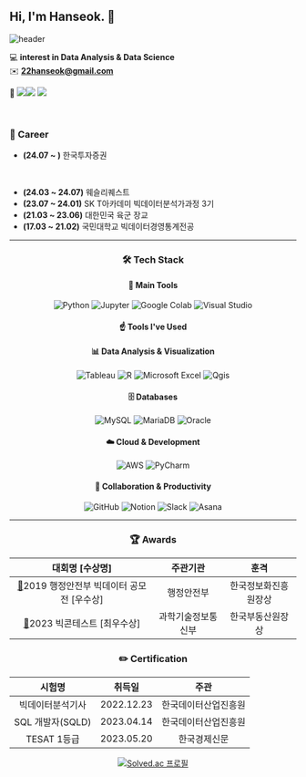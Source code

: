 ## Hi, I'm Hanseok. :wave:  
![header](https://capsule-render.vercel.app/api?type=rect&color=gradient&height=1)  

💻 **interest in Data Analysis & Data Science** <br/>
✉️ **22hanseok@gmail.com** <br/>

🔗 <a href="https://blog.naver.com/2hannseok"><img src="https://img.shields.io/badge/Naver-03C75A?style=flat-square&logo=Naver&logoColor=white"/><a href="https://blog.naver.com/2hannseok"><img src="https://img.shields.io/badge/Blog-03C75A?style=flat-square&logo=Blog&logoColor=white"/></a> <a href="https://www.linkedin.com/in/%ED%95%9C%EC%84%9D-%EC%9D%B4-641689296/"><img src="https://img.shields.io/badge/LinkedIn-0A66C2?style=flat-square&logo=LinkedIn&logoColor=white"/></a>

 <br/>

### 🏢 Career  
- **(24.07 ~      )** 한국투자증권

<br/>

- **(24.03 ~ 24.07)** 웨슬리퀘스트  
- **(23.07 ~ 24.01)** SK T아카데미 빅데이터분석가과정 3기  
- **(21.03 ~ 23.06)** 대한민국 육군 장교  
- **(17.03 ~ 21.02)** 국민대학교 빅데이터경영통계전공
 
---

<div align="center"> 
   
### 🛠️ Tech Stack  

#### 💪 Main Tools  
![Python](https://img.shields.io/badge/Python-3776AB?style=for-the-badge&logo=Python&logoColor=white)  ![Jupyter](https://img.shields.io/badge/Jupyter-F37626?style=for-the-badge&logo=Jupyter&logoColor=white)  ![Google Colab](https://img.shields.io/badge/GoogleColab-F9AB00?style=for-the-badge&logo=GoogleColab&logoColor=white)  ![Visual Studio](https://img.shields.io/badge/VisualStudio-5C2D91?style=for-the-badge&logo=VisualStudio&logoColor=white)  



#### ☝️ Tools I've Used  
#### 📊 Data Analysis & Visualization  
![Tableau](https://img.shields.io/badge/Tableau-E97627?style=for-the-badge&logo=Tableau&logoColor=white)  ![R](https://img.shields.io/badge/R-276DC3?style=for-the-badge&logo=R&logoColor=white)  ![Microsoft Excel](https://img.shields.io/badge/MicrosoftExcel-217346?style=for-the-badge&logo=Microsoft%20Excel&logoColor=white)  ![Qgis](https://img.shields.io/badge/Qgis-589632?style=for-the-badge&logo=Qgis&logoColor=white)  

#### 🗄️ Databases  
![MySQL](https://img.shields.io/badge/MySQL-4479A1?style=for-the-badge&logo=MySQL&logoColor=white)  ![MariaDB](https://img.shields.io/badge/MariaDB-003545?style=for-the-badge&logo=MariaDB&logoColor=white)  ![Oracle](https://img.shields.io/badge/Oracle-F80000?style=for-the-badge&logo=Oracle&logoColor=white)  

#### ☁️ Cloud & Development  
![AWS](https://img.shields.io/badge/AmazonAWS-232F3E?style=for-the-badge&logo=AmazonAWS&logoColor=white)  ![PyCharm](https://img.shields.io/badge/Pycharm-000000?style=for-the-badge&logo=Pycharm&logoColor=white)  

#### 💼 Collaboration & Productivity  
![GitHub](https://img.shields.io/badge/Github-181717?style=for-the-badge&logo=Github&logoColor=white)  ![Notion](https://img.shields.io/badge/Notion-000000?style=for-the-badge&logo=Notion&logoColor=white)  ![Slack](https://img.shields.io/badge/Slack-4A154B?style=for-the-badge&logo=Slack&logoColor=white)  ![Asana](https://img.shields.io/badge/Asana-273347?style=for-the-badge&logo=Asana&logoColor=white)  

</div>  

---

<div align="center"> 

### 🏆 Awards  
| 대회명 [수상명] | 주관기관 | 훈격 |  
| :------: | :------: | :------:  |  
| [📎](https://github.com/Lee-han-seok/Data-Competition/blob/main/%E2%98%85%5B19.08%5D%20%ED%96%89%EC%A0%95%EC%95%88%EC%A0%84%EB%B6%80%20%EB%B9%85%EB%8D%B0%EC%9D%B4%ED%84%B0%20%EB%B6%84%EC%84%9D%20%EA%B3%B5%EB%AA%A8%EC%A0%84/i-Space%20%EC%9E%85%EC%A7%80%EC%84%A0%EC%A0%95_%EB%8B%A4%EC%96%91%ED%95%9C%20%EC%97%B0%EB%A0%B9%EB%8C%80%EA%B0%80%20%EC%9D%B4%EC%9A%A9%EA%B0%80%EB%8A%A5%ED%95%9C%20%EB%AC%B4%EB%8D%94%EC%9C%84%20%EC%89%BC%ED%84%B0(SMG).pdf)2019 행정안전부 빅데이터 공모전 [우수상] | 행정안전부 | 한국정보화진흥원장상 |  
| [📎](https://github.com/Lee-han-seok/Data-Competition/blob/main/%E2%98%85%5B23.12%5D%20%EB%B9%85%EC%BD%98%ED%85%8C%EC%8A%A4%ED%8A%B8%20%ED%94%8C%EB%9E%AB%ED%8F%BC%ED%99%9C%EC%9A%A9%EB%B6%84%EC%95%BC%20%EC%A7%80%EC%A0%95%EC%A3%BC%EC%A0%9C%EB%A6%AC%EA%B7%B8(%EB%B6%80%EB%8F%99%EC%82%B0)/%EC%9A%B0%EB%A6%AC4Lee_%EC%B5%9C%EC%A2%85%EB%B0%9C%ED%91%9C%EC%9E%90%EB%A3%8C.pdf)2023 빅콘테스트 [최우수상] | 과학기술정보통신부 | 한국부동산원장상 |  


### ✏️ Certification  
| 시험명 | 취득일 | 주관 |  
| :------: | :------: | :------: |  
| 빅데이터분석기사 | 2022.12.23 | 한국데이터산업진흥원 |  
| SQL 개발자(SQLD) | 2023.04.14 | 한국데이터산업진흥원 |  
| TESAT 1등급 | 2023.05.20 | 한국경제신문 |  


[![Solved.ac 프로필](http://mazassumnida.wtf/api/v2/generate_badge?boj=onestone0311)](https://solved.ac/onestone0311)  
